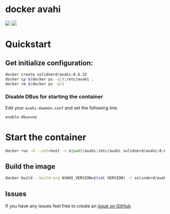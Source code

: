 docker avahi
============

[![](https://images.microbadger.com/badges/image/solidnerd/avahi.svg)](http://microbadger.com/images/solidnerd/avahi "Get your own image badge on microbadger.com") [![](https://images.microbadger.com/badges/commit/solidnerd/avahi.svg)](https://microbadger.com/images/solidnerd/avahi "Get your own commit badge on microbadger.com")

# Quickstart

## Get initialize configuration:

```bash
docker create solidnerd/avahi:0.6.32
docker cp $(docker ps -ql):/etc/avahi .
docker rm $(docker ps -ql)
```

### Disable DBus for starting the container
Edit your `avahi-daemon.conf` and set the following line.

```bash
enable-dbus=no
```
# Start the container 

```bash
docker run -d --net=host -v $(pwd)/avahi:/etc/avahi solidnerd/avahi:0.6.32
```

## Build the image

```bash
docker build --build-arg AVAHI_VERSION=$(cat VERSION) -t solinderd/avahi:$(cat VERSION) .
```

## Issues

If you have any issues feel free to create an [issue on GitHub](https://github.com/solidnerd/docker-avahi/issues)



